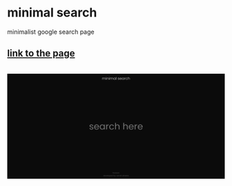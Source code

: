 # minimal search
minimalist google search page

## [link to the page](https://minimal-search.reb-oliveira.repl.co/)
<br>
<img src="img/banner.png">
